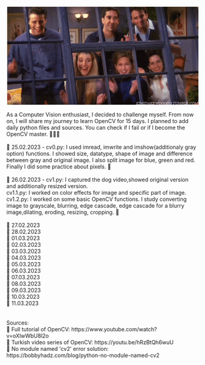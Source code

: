 <p align="center">
  <img src="gif0.gif" alt="animated" />
</p>
As a Computer Vision enthusiast, I decided to challenge myself. From now on, I will share my journey to learn OpenCV for 15 days. I planned to add daily python files and sources. You can check if I fail or if I become the OpenCV master. 👩🏻‍💻
<br><br>
📌 25.02.2023 - cv0.py: I used imread, imwrite and imshow(additionaly gray option) functions. I showed size, datatype, shape of image and difference between gray and original image. I also split image for blue, green and red. Finally I did some practice about pixels. 🥳<br><br>
📌 26.02.2023 - cv1.py: I captured the dog video,showed original version and additionally resized version.<br>
cv1.1.py: I worked on color effects for image and specific part of image.<br>
cv1.2.py: I worked on some basic OpenCV functions. I study converting image to grayscale, blurring, edge cascade, edge cascade for a blurry image,dilating, eroding, resizing, cropping. 🥳<br><br>
📌 27.02.2023<br>
📌 28.02.2023<br>
📌 01.03.2023<br>
📌 02.03.2023<br>
📌 03.03.2023<br>
📌 04.03.2023<br>
📌 05.03.2023<br>
📌 06.03.2023<br>
📌 07.03.2023<br>
📌 08.03.2023<br>
📌 09.03.2023<br>
📌 10.03.2023<br>
📌 11.03.2023<br>
<br><br>Sources:<br>
🐝 Full tutorial of OpenCV: https://www.youtube.com/watch?v=oXlwWbU8l2o <br>
🐝 Turkish video series of OpenCV: https://youtu.be/hRzBtQh6wuU <br>
🐝 No module named 'cv2' error solution: https://bobbyhadz.com/blog/python-no-module-named-cv2
